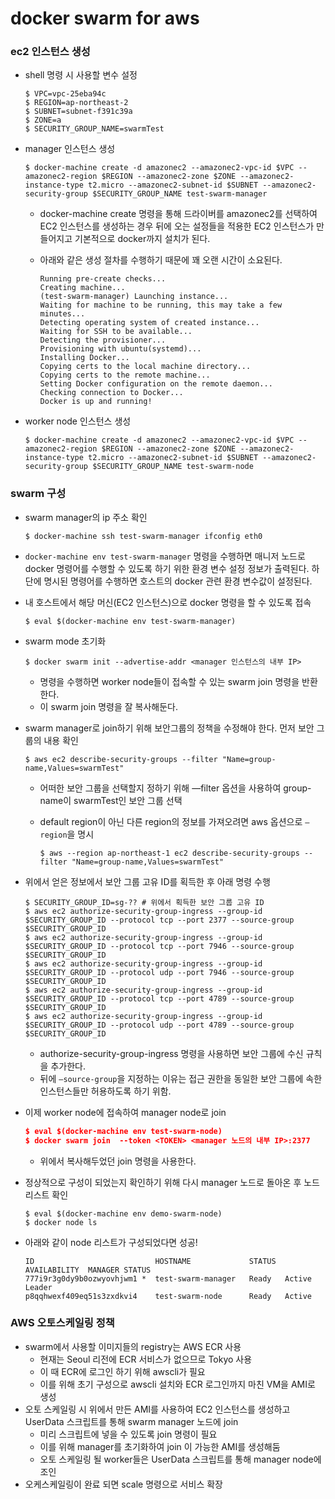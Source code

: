 # docker swarm for aws

### ec2 인스턴스 생성

* shell 명령 시 사용할 변수 설정

  ```shell
  $ VPC=vpc-25eba94c
  $ REGION=ap-northeast-2
  $ SUBNET=subnet-f391c39a
  $ ZONE=a
  $ SECURITY_GROUP_NAME=swarmTest
  ```

* manager 인스턴스 생성

  ```shell
  $ docker-machine create -d amazonec2 --amazonec2-vpc-id $VPC --amazonec2-region $REGION --amazonec2-zone $ZONE --amazonec2-instance-type t2.micro --amazonec2-subnet-id $SUBNET --amazonec2-security-group $SECURITY_GROUP_NAME test-swarm-manager
  ```

  * docker-machine create 명령을 통해 드라이버를 amazonec2를 선택하여 EC2 인스턴스를 생성하는 경우 뒤에 오는 설정들을 적용한 EC2 인스턴스가 만들어지고 기본적으로 docker까지 설치가 된다.

  * 아래와 같은 생성 절차를 수행하기 때문에 꽤 오랜 시간이 소요된다.

    ```
    Running pre-create checks...
    Creating machine...
    (test-swarm-manager) Launching instance...
    Waiting for machine to be running, this may take a few minutes...
    Detecting operating system of created instance...
    Waiting for SSH to be available...
    Detecting the provisioner...
    Provisioning with ubuntu(systemd)...
    Installing Docker...
    Copying certs to the local machine directory...
    Copying certs to the remote machine...
    Setting Docker configuration on the remote daemon...
    Checking connection to Docker...
    Docker is up and running!
    ```


* worker node 인스턴스 생성

  ```shell
  $ docker-machine create -d amazonec2 --amazonec2-vpc-id $VPC --amazonec2-region $REGION --amazonec2-zone $ZONE --amazonec2-instance-type t2.micro --amazonec2-subnet-id $SUBNET --amazonec2-security-group $SECURITY_GROUP_NAME test-swarm-node
  ```



### swarm 구성

* swarm manager의 ip 주소 확인

  ```shell
  $ docker-machine ssh test-swarm-manager ifconfig eth0
  ```

* `docker-machine env test-swarm-manager` 명령을 수행하면 매니저 노드로 docker 명령어를 수행할 수 있도록 하기 위한 환경 변수 설정 정보가 출력된다. 하단에 명시된 명령어를 수행하면 호스트의 docker 관련 환경 변수값이 설정된다.

* 내 호스트에서 해당 머신(EC2 인스턴스)으로 docker 명령을 할 수 있도록 접속

  ```shell
  $ eval $(docker-machine env test-swarm-manager)
  ```

* swarm mode 초기화

  ```shell
  $ docker swarm init --advertise-addr <manager 인스턴스의 내부 IP>
  ```

  * 명령을 수행하면 worker node들이 접속할 수 있는 swarm join 명령을 반환한다. 
  * 이 swarm join 명령을 잘 복사해둔다.

* swarm manager로 join하기 위해 보안그룹의 정책을 수정해야 한다. 먼저 보안 그룹의 내용 확인

  ```shell
  $ aws ec2 describe-security-groups --filter "Name=group-name,Values=swarmTest"
  ```

  * 어떠한 보안 그룹을 선택할지 정하기 위해 —filter 옵션을 사용하여 group-name이 swarmTest인 보안 그룹 선택

  * default region이 아닌 다른 region의 정보를 가져오려면 aws 옵션으로 `—region`을 명시

    ```shell
    $ aws --region ap-northeast-1 ec2 describe-security-groups --filter "Name=group-name,Values=swarmTest"
    ```

* 위에서 얻은 정보에서 보안 그룹 고유 ID를 획득한 후 아래 명령 수행

  ```shell
  $ SECURITY_GROUP_ID=sg-?? # 위에서 획득한 보안 그룹 고유 ID
  $ aws ec2 authorize-security-group-ingress --group-id $SECURITY_GROUP_ID --protocol tcp --port 2377 --source-group $SECURITY_GROUP_ID
  $ aws ec2 authorize-security-group-ingress --group-id $SECURITY_GROUP_ID --protocol tcp --port 7946 --source-group $SECURITY_GROUP_ID
  $ aws ec2 authorize-security-group-ingress --group-id $SECURITY_GROUP_ID --protocol udp --port 7946 --source-group $SECURITY_GROUP_ID
  $ aws ec2 authorize-security-group-ingress --group-id $SECURITY_GROUP_ID --protocol tcp --port 4789 --source-group $SECURITY_GROUP_ID
  $ aws ec2 authorize-security-group-ingress --group-id $SECURITY_GROUP_ID --protocol udp --port 4789 --source-group $SECURITY_GROUP_ID
  ```

  * authorize-security-group-ingress 명령을 사용하면 보안 그룹에 수신 규칙을 추가한다.
  * 뒤에 `—source-group`을 지정하는 이유는 접근 권한을 동일한 보안 그룹에 속한 인스턴스들만 허용하도록 하기 위함.

* 이제 worker node에 접속하여 manager node로 join

  ```json
  $ eval $(docker-machine env test-swarm-node)
  $ docker swarm join  --token <TOKEN> <manager 노드의 내부 IP>:2377
  ```

  * 위에서 복사해두었던 join 명령을 사용한다.

* 정상적으로 구성이 되었는지 확인하기 위해 다시 manager 노드로 돌아온 후 노드 리스트 확인

  ```shell
  $ eval $(docker-machine env demo-swarm-node)
  $ docker node ls
  ```

* 아래와 같이 node 리스트가 구성되었다면 성공!

  ```
  ID                           HOSTNAME             STATUS  AVAILABILITY  MANAGER STATUS
  777i9r3g0dy9b0ozwyovhjwm1 *  test-swarm-manager   Ready   Active        Leader
  p8qqhwexf409eq51s3zxdkvi4    test-swarm-node      Ready   Active
  ```



### AWS 오토스케일링 정책

* swarm에서 사용할 이미지들의 registry는 AWS ECR 사용
  * 현재는 Seoul 리전에 ECR 서비스가 없으므로 Tokyo 사용
  * 이 때 ECR에 로그인 하기 위해 awscli가 필요
  * 이를 위해 초기 구성으로 awscli 설치와 ECR 로그인까지 마친 VM을 AMI로 생성
* 오토 스케일링 시 위에서 만든 AMI를 사용하여 EC2 인스턴스를 생성하고 UserData 스크립트를 통해 swarm manager 노드에 join
  * 미리 스크립트에 넣을 수 있도록 join 명령이 필요
  * 이를 위해 manager를 초기화하여 join 이 가능한 AMI를 생성해둠
  * 오토 스케일링 될 worker들은 UserData 스크립트를 통해 manager node에 조인
* 오케스케일링이 완료 되면 scale 명령으로 서비스 확장